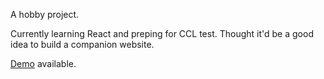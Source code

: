 A hobby project. 

Currently learning React and preping for CCL test. Thought it'd be a good idea to build a companion website. 

[Demo](https://cclprep.netlify.app) available. 